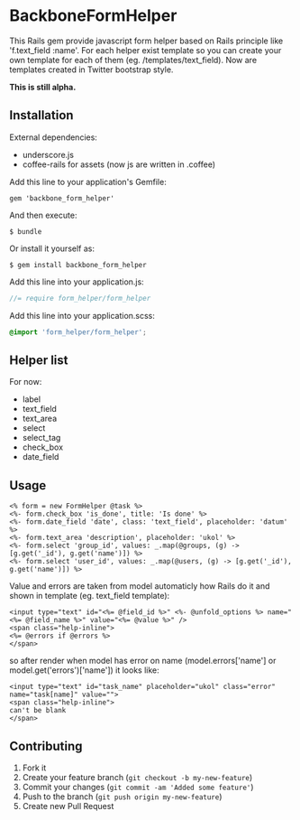 # BackboneFormHelper

This Rails gem provide javascript form helper based on Rails principle like 'f.text_field
:name'. For each helper exist template so you can create your own
template for each of them (eg. /templates/text_field). Now are templates
created in Twitter bootstrap style.

**This is still alpha.**

## Installation

External dependencies:

* underscore.js
* coffee-rails for assets (now js are written in .coffee)

Add this line to your application's Gemfile:

    gem 'backbone_form_helper'

And then execute:

    $ bundle

Or install it yourself as:

    $ gem install backbone_form_helper


Add this line into your application.js:

```js
//= require form_helper/form_helper
```

Add this line into your application.scss:

```scss
@import 'form_helper/form_helper';
```

## Helper list
For now:

* label
* text_field
* text_area
* select
* select_tag
* check_box
* date_field

## Usage

    <% form = new FormHelper @task %>
    <%- form.check_box 'is_done', title: 'Is done' %>
    <%- form.date_field 'date', class: 'text_field', placeholder: 'datum' %>
    <%- form.text_area 'description', placeholder: 'ukol' %>
    <%- form.select 'group_id', values: _.map(@groups, (g) -> [g.get('_id'), g.get('name')]) %>
    <%- form.select 'user_id', values: _.map(@users, (g) -> [g.get('_id'), g.get('name')]) %>
        

Value and errors are taken from model automaticly how Rails do it and shown in template (eg. text_field template):

    <input type="text" id="<%= @field_id %>" <%- @unfold_options %> name="<%= @field_name %>" value="<%= @value %>" />
    <span class="help-inline">
    <%= @errors if @errors %>
    </span>

so after render when model has error on name (model.errors['name'] or model.get('errors')['name']) it looks like:

    <input type="text" id="task_name" placeholder="ukol" class="error" name="task[name]" value="">
    <span class="help-inline">
    can't be blank
    </span>

## Contributing

1. Fork it
2. Create your feature branch (`git checkout -b my-new-feature`)
3. Commit your changes (`git commit -am 'Added some feature'`)
4. Push to the branch (`git push origin my-new-feature`)
5. Create new Pull Request
